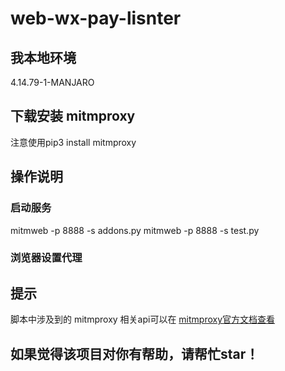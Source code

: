 # web-wx-pay-lisnter
## 我本地环境
4.14.79-1-MANJARO
## 下载安装 mitmproxy
注意使用pip3 install mitmproxy
## 操作说明
### 启动服务
mitmweb -p 8888 -s addons.py
mitmweb -p 8888 -s test.py
### 浏览器设置代理

## 提示
脚本中涉及到的 mitmproxy 相关api可以在 [mitmproxy官方文档查看](https://docs.mitmproxy.org/stable/)
## 如果觉得该项目对你有帮助，请帮忙star！

